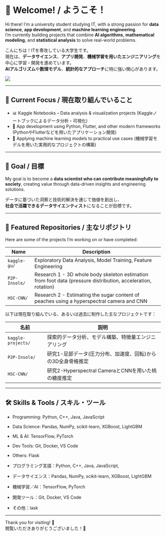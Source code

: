 
# 👋 Welcome! / ようこそ！

Hi there! I'm a university student studying IT, with a strong passion for **data science**, **app development**, and **machine learning engineering**.  
I’m currently building projects that combine **AI algorithms**, **mathematical modeling**, and **statistical analysis** to solve real-world problems.

こんにちは！ITを専攻している大学生です。  
現在は、**データサイエンス**、**アプリ開発**、**機械学習を用いたエンジニアリング**を中心に学習・開発を進めています。  
**AIアルゴリズム**や**数理モデル**、**統計的なアプローチ**に特に強い関心があります。

![](https://github-readme-stats.vercel.app/api/top-langs?username=onya31-git&show_icons=true&locale=en&layout=compact)

---

## 🔭 Current Focus / 現在取り組んでいること

- 📊 Kaggle Notebooks – Data analysis & visualization projects (Kaggleノートブックによるデータ分析・可視化)
- 📱 App development using Python, Flutter, and other modern frameworks (PythonやFlutterなどを用いたアプリケーション開発)  
- 🧠 Applying machine learning models to practical use cases (機械学習モデルを用いた実用的なプロジェクトの構築)

---

## 🚀 Goal / 目標

My goal is to become a **data scientist who can contribute meaningfully to society**, creating value through data-driven insights and engineering solutions.

データに基づいた洞察と技術的解決を通じて価値を創出し、  
**社会で活躍できるデータサイエンティスト**になることが目標です。

---

## 📂 Featured Repositories / 主なリポジトリ

Here are some of the projects I’m working on or have completed:

| Name | Description |
|------|-------------|
| `kaggle-gu/` | Exploratory Data Analysis, Model Training, Feature Engineering |
| `P2P-Insole/` | Research 1 - 3D whole body skeleton estimation from foot data (pressure distribution, acceleration, rotation) |
| `HSC-CNN/` | Research 2 - Estimating the sugar content of peaches using a hyperspectral camera and CNN |

以下は現在取り組んでいる、あるいは過去に制作した主なプロジェクトです：

| 名前 | 説明 |
|------|------|
| `kaggle-projects/` | 探索的データ分析、モデル構築、特徴量エンジニアリング |
| `P2P-Insole/` | 研究1-足部データ(圧力分布、加速度、回転)からの3D全身骨格推定 |
| `HSC-CNN/` | 研究2-Hyperspectral CameraとCNNを用いた桃の糖度推定 |

---

## 🛠️ Skills & Tools / スキル・ツール

- Programming: Python, C++, Java, JavaScript
- Data Science: Pandas, NumPy, scikit-learn, XGBoost, LightGBM
- ML & AI: TensorFlow, PyTorch
- Dev Tools: Git, Docker, VS Code
- Others: Flask

- プログラミング言語：Python, C++, Java, JavaScript, 
- データサイエンス：Pandas, NumPy, scikit-learn, XGBoost, LightGBM  
- 機械学習／AI：TensorFlow, PyTorch  
- 開発ツール：Git, Docker, VS Code  
- その他：lask

---

Thank you for visiting! 🌟  
閲覧いただきありがとうございました！🌸

<!--
**onya31-git/onya31-git** is a ✨ _special_ ✨ repository because its `README.md` (this file) appears on your GitHub profile.

Here are some ideas to get you started:

- 🔭 I’m currently working on ...
- 🌱 I’m currently learning ...
- 👯 I’m looking to collaborate on ...
- 🤔 I’m looking for help with ...
- 💬 Ask me about ...
- 📫 How to reach me: ...
- 😄 Pronouns: ...
- ⚡ Fun fact: ...
-->
